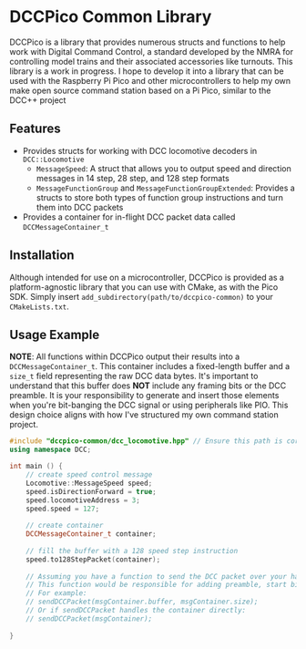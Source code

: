# DCCPico Common Library
DCCPico is a library that provides numerous structs and functions to help work with Digital Command Control,
a standard developed by the NMRA for controlling model trains and their associated accessories like turnouts.
This library is a work in progress. I hope to develop it into a library that can be used with the Raspberry Pi Pico and other
microcontrollers to help my own make open source command station based on a Pi Pico, similar to the DCC++ project
## Features
- Provides structs for working with DCC locomotive decoders in `DCC::Locomotive`
  - `MessageSpeed`: A struct that allows you to output speed and direction messages in 14 step, 28 step, and 128 step formats
  - `MessageFunctionGroup` and `MessageFunctionGroupExtended`: Provides a structs to store both types of function group instructions and turn them into DCC packets
- Provides a container for in-flight DCC packet data called `DCCMessageContainer_t`
## Installation
Although intended for use on a microcontroller, DCCPico is provided as a platform-agnostic library that you can
use with CMake, as with the Pico SDK. Simply insert `add_subdirectory(path/to/dccpico-common)` to your `CMakeLists.txt`.
## Usage Example
**NOTE**: All functions within DCCPico output their results into a `DCCMessageContainer_t`. 
This container includes a fixed-length buffer and a `size_t` field representing the raw DCC data bytes. 
It's important to understand that this buffer does **NOT** include any framing bits or the DCC preamble. 
It is your responsibility to generate and insert those elements when you're bit-banging the DCC signal or using peripherals like PIO. 
This design choice aligns with how I've structured my own command station project.

```cpp
#include "dccpico-common/dcc_locomotive.hpp" // Ensure this path is correct for your setup
using namespace DCC;

int main () {
    // create speed control message
    Locomotive::MessageSpeed speed;
    speed.isDirectionForward = true;
    speed.locomotiveAddress = 3;
    speed.speed = 127;
    
    // create container
    DCCMessageContainer_t container;
    
    // fill the buffer with a 128 speed step instruction
    speed.to128StepPacket(container);
    
    // Assuming you have a function to send the DCC packet over your hardware
    // This function would be responsible for adding preamble, start bit, and stop bit.
    // For example:
    // sendDCCPacket(msgContainer.buffer, msgContainer.size); 
    // Or if sendDCCPacket handles the container directly:
    // sendDCCPacket(msgContainer);
    
}
```